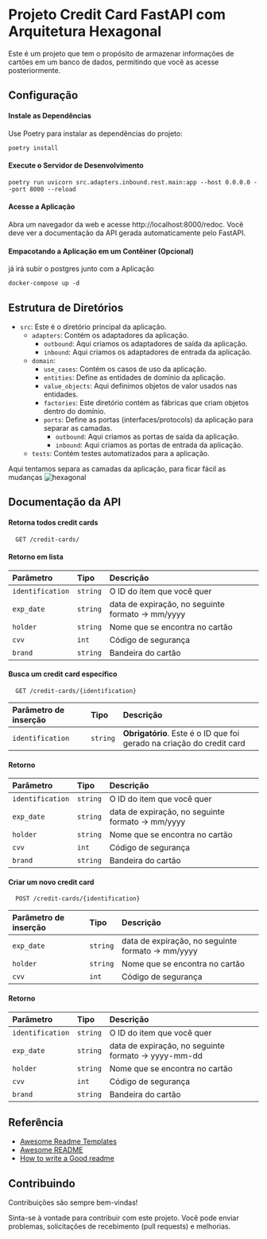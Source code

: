 
# Projeto Credit Card FastAPI com Arquitetura Hexagonal

Este é um projeto que tem o propósito de armazenar informações de cartões em um banco de dados, permitindo que você as acesse posteriormente.
## Configuração

#### Instale as Dependências

Use Poetry para instalar as dependências do projeto:

```shell
poetry install
```

#### Execute o Servidor de Desenvolvimento

```shell
poetry run uvicorn src.adapters.inbound.rest.main:app --host 0.0.0.0 --port 8000 --reload

````

#### Acesse a Aplicação

Abra um navegador da web e acesse http://localhost:8000/redoc. Você deve ver a documentação da API gerada automaticamente pelo FastAPI.


#### Empacotando a Aplicação em um Contêiner (Opcional)

já irá subir o postgres junto com a Aplicação

```shell 
docker-compose up -d
```


## Estrutura de Diretórios

- `src`: Este é o diretório principal da aplicação.
    - `adapters`: Contém os adaptadores da aplicação.
        - `outbound`: Aqui criamos os adaptadores de saída da aplicação.
        - `inbound`: Aqui criamos os adaptadores de entrada da aplicação.
    - `domain`:
        - `use_cases`: Contém os casos de uso da aplicação.
        - `entities`: Define as entidades de domínio da aplicação.
        - `value_objects`: Aqui definimos objetos de valor usados nas entidades.
        - `factories`: Este diretório contém as fábricas que criam objetos dentro do domínio.
        - `ports`: Define as portas (interfaces/protocols) da aplicação para separar as camadas.
            - `outbound`: Aqui criamos as portas de saída da aplicação.
            - `inbound`: Aqui criamos as portas de entrada da aplicação.
    - `tests`: Contém testes automatizados para a aplicação.

Aqui tentamos separa as camadas da aplicação, para ficar fácil as mudanças 
![hexagonal](https://miro.medium.com/v2/resize:fit:1400/format:webp/1*NfFzI7Z-E3ypn8ahESbDzw.png)

## Documentação da API

#### Retorna todos credit cards

```http
  GET /credit-cards/
```


#### Retorno em lista 

| Parâmetro   | Tipo       | Descrição                                   |
| :---------- | :--------- | :------------------------------------------ |
| `identification`      | `string` | O ID do item que você quer |
| `exp_date`      | `string` | data de expiração, no seguinte formato ->  mm/yyyy | 
| `holder`      | `string` | Nome que se encontra no cartão | 
| `cvv`      | `int` | Código de segurança|
| `brand`      | `string` | Bandeira do cartão|

#### Busca um credit card específico 

```http
  GET /credit-cards/{identification}
```



| Parâmetro de inserção  | Tipo       | Descrição                           |
| :---------- | :--------- | :---------------------------------- |
| `identification` | `string` | **Obrigatório**.  Este é o ID que foi gerado na criação do credit card |

#### Retorno 

| Parâmetro   | Tipo       | Descrição                                   |
| :---------- | :--------- | :------------------------------------------ |
| `identification`      | `string` | O ID do item que você quer  |
| `exp_date`      | `string` | data de expiração, no seguinte formato ->  mm/yyyy | 
| `holder`      | `string` | Nome que se encontra no cartão | 
| `cvv`      | `int` | Código de segurança|
| `brand`      | `string` | Bandeira do cartão|




#### Criar um novo credit card

```http
  POST /credit-cards/{identification}
```



| Parâmetro de inserção  | Tipo       | Descrição                           |
| :---------- | :--------- | :---------------------------------- |
| `exp_date`      | `string` | data de expiração, no seguinte formato ->  mm/yyyy | 
| `holder`      | `string` | Nome que se encontra no cartão | 
| `cvv`      | `int` | Código de segurança|

#### Retorno 

| Parâmetro   | Tipo       | Descrição                                   |
| :---------- | :--------- | :------------------------------------------ |
| `identification`      | `string` | O ID do item que você quer  |
| `exp_date`      | `string` | data de expiração, no seguinte formato ->  yyyy-mm-dd | 
| `holder`      | `string` | Nome que se encontra no cartão |
| `cvv`      | `int` | Código de segurança|
| `brand`      | `string` | Bandeira do cartão|

## Referência

 - [Awesome Readme Templates](https://awesomeopensource.com/project/elangosundar/awesome-README-templates)
 - [Awesome README](https://github.com/matiassingers/awesome-readme)
 - [How to write a Good readme](https://bulldogjob.com/news/449-how-to-write-a-good-readme-for-your-github-project)


## Contribuindo

Contribuições são sempre bem-vindas!

Sinta-se à vontade para contribuir com este projeto. Você pode enviar problemas, solicitações de recebimento (pull requests) e melhorias.


